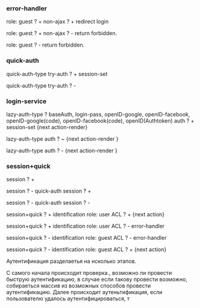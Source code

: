 ### error-handler
role: guest ? +
non-ajax ? +
redirect login

role: guest ? +
non-ajax ? -
return forbidden.

role: guest ? -
return forbidden.

### quick-auth

quick-auth-type
try-auth ? +
session-set

quick-auth-type
try-auth ? -

### login-service
lazy-auth-type ? baseAuth, login-pass, openID-google, openID-facebook, openID-google(code), openID-facebook(code), openID(Authtoken)
auth ? +
session-set
{next action-render}

lazy-auth-type
auth ? ~
{next action-render }

lazy-auth-type
auth ? -
{next action-render }

### session+quick
session ? +

session ? -
quick-auth
session ? +

session ? -
quick-auth
session ? -


session+quick ? +
identification role: user
ACL ? +
{next action}

session+quick ? +
identification role: user
ACL ? -
error-handler

session+quick ? -
identification role: guest
ACL ? -
error-handler

session+quick ? -
identification role: guest
ACL ? +
{next action}


Аутентификация разделаетья на нсколько этапов.

С самого начала происходит проверка., возможно ли провести быструю аутентификацию, 
в случае если такову провести возможно, собираеться массив из возможных способов провести аутентификацию.
Далее происходит аутеньтификация, если пользователю удалось аутентифицироваться, т